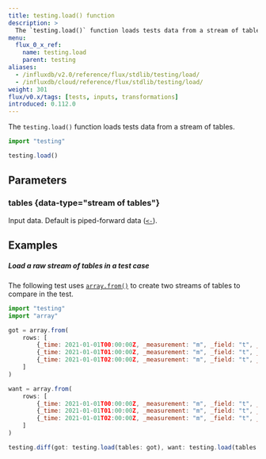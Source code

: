 ```yaml
---
title: testing.load() function
description: >
  The `testing.load()` function loads tests data from a stream of tables.
menu:
  flux_0_x_ref:
    name: testing.load
    parent: testing
aliases:
  - /influxdb/v2.0/reference/flux/stdlib/testing/load/
  - /influxdb/cloud/reference/flux/stdlib/testing/load/
weight: 301
flux/v0.x/tags: [tests, inputs, transformations]
introduced: 0.112.0
---
```


The `testing.load()` function loads tests data from a stream of tables.

```js
import "testing"

testing.load()
```

## Parameters

### tables {data-type="stream of tables"}
Input data.
Default is piped-forward data ([`<-`](/flux/v0.x/spec/expressions/#pipe-expressions)).

## Examples

##### Load a raw stream of tables in a test case
The following test uses [`array.from()`](/flux/v0.x/stdlib/array/from/)
to create two streams of tables to compare in the test.

```js
import "testing"
import "array"

got = array.from(
    rows: [
        {_time: 2021-01-01T00:00:00Z, _measurement: "m", _field: "t", _value: 1.2},
        {_time: 2021-01-01T01:00:00Z, _measurement: "m", _field: "t", _value: 0.8},
        {_time: 2021-01-01T02:00:00Z, _measurement: "m", _field: "t", _value: 3.2},
    ]
)

want = array.from(
    rows: [
        {_time: 2021-01-01T00:00:00Z, _measurement: "m", _field: "t", _value: 1.2},
        {_time: 2021-01-01T01:00:00Z, _measurement: "m", _field: "t", _value: 0.8},
        {_time: 2021-01-01T02:00:00Z, _measurement: "m", _field: "t", _value: 3.1},
    ]
)

testing.diff(got: testing.load(tables: got), want: testing.load(tables: want))
```
